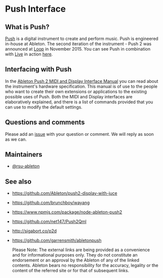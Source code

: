 Push Interface
==============

## What is Push?

[Push](https://www.ableton.com/en/push/) is a digital instrument to create and perform music. Push is engineered in-house at Ableton. The second iteration of the instrument - Push 2 was announced at [Loop](https://loop.ableton.com/) in November 2015. You can see Push in combination with [Live](https://www.ableton.com/en/live/) in action [here](https://www.youtube.com/watch?v=0CdMvkBOUgs).

## Interfacing with Push

In the [Ableton Push 2 MIDI and Display Interface Manual](doc/AbletonPush2MIDIDisplayInterface.asc) you can read about the instrument's hardware specification. This manual is of use to the people who want to create their own extensions or applications to the existing possible uses of Push. Both the MIDI and Display interfaces are elaboratively explained, and there is a list of commands provided that you can use to modify the default settings.

## Questions and comments

Please add an [issue](https://github.com/Ableton/push-interface/issues) with your question or comment. We will reply as soon as we can.

## Maintainers

* [@rsu-ableton](https://github.com/rsu-ableton)

## See also

* https://github.com/Ableton/push2-display-with-juce                      

* https://github.com/brunchboy/wayang
* https://www.npmjs.com/package/node-ableton-push2
* https://github.com/net147/Push2Qml
* http://sigabort.co/p2d
* https://github.com/garrensmith/abletonpush

  Please Note: The external links are being provided as a convenience and for informational purposes only. They do not constitute an endorsement or an approval by the Ableton of any of the linked contents. Ableton bears no responsibility for the accuracy, legality or
  the content of the referred site or for that of subsequent links.
